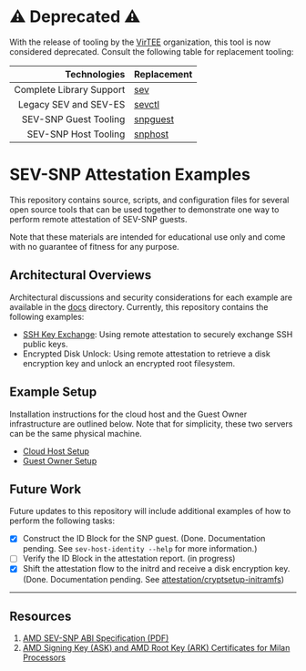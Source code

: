 # &#x26A0; Deprecated &#x26A0;

With the release of tooling by the [VirTEE](https://virtee.io) organization, this tool is now considered deprecated. Consult the following table for replacement tooling:

|Technologies|Replacement|
|-:|:-|
|Complete Library Support|[sev](https://github.com/virtee/sev)|
|Legacy SEV and SEV-ES|[sevctl](https://github.com/virtee/sevctl)|
|SEV-SNP Guest Tooling|[snpguest](https://github.com/virtee/snpguest)|
|SEV-SNP Host Tooling|[snphost](https://github.com/virtee/snphost)|

# SEV-SNP Attestation Examples

This repository contains source, scripts, and configuration files for several open source tools that can be used together to demonstrate one way to perform remote attestation of SEV-SNP guests.

Note that these materials are intended for educational use only and come with no guarantee of fitness for any purpose.

## Architectural Overviews

Architectural discussions and security considerations for each example are available in the [docs](docs) directory. Currently, this repository contains the following examples:

* [SSH Key Exchange](docs/ssh-key-exchange.md): Using remote attestation to securely exchange SSH public keys.
* Encrypted Disk Unlock: Using remote attestation to retrieve a disk encryption key and unlock an encrypted root filesystem.

## Example Setup

Installation instructions for the cloud host and the Guest Owner infrastructure are outlined below. Note that for simplicity, these two servers can be the same physical machine.

 * [Cloud Host Setup](docs/cloud-host-setup.md)
 * [Guest Owner Setup](docs/guest-owner-setup.md)

## Future Work

Future updates to this repository will include additional examples of how to perform the following tasks:

 - [x] Construct the ID Block for the SNP guest. (Done. Documentation pending. See `sev-host-identity --help` for more information.)
 - [ ] Verify the ID Block in the attestation report. (in progress)
 - [x] Shift the attestation flow to the initrd and receive a disk encryption key. (Done. Documentation pending. See [attestation/cryptsetup-initramfs](attestation/cryptsetup-initramfs))

---

## Resources

1. [AMD SEV-SNP ABI Specification (PDF)](https://www.amd.com/system/files/TechDocs/56860.pdf)
2. [AMD Signing Key (ASK) and AMD Root Key (ARK) Certificates for Milan Processors](https://download.amd.com/developer/eula/sev/ask_ark_milan.cert)

